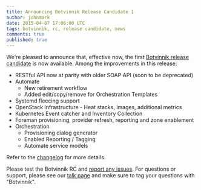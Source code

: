 ```yaml
---
title: Announcing Botvinnik Release Candidate 1
author: johnmark
date: 2015-04-07 17:06:00 UTC
tags: botvinnik, rc, release candidate, news
comments: true
published: true
---
```


We're pleased to announce that, effective now, the first [Botvinnik release candidate](/download/devel/) is now available. Among the improvements in this release:

* RESTful API now at parity with older SOAP API (soon to be deprecated)
* Automate
  * New retirement workflow
  * Added edit/copy/remove for Orchestration Templates
* Systemd fleecing support
* OpenStack Infrastructure - Heat stacks, images, additional metrics
* Kubernetes Event catcher and Inventory Collection
* Foreman provisioning, provider refresh, reporting and zone enablement
* Orchestration
  * Provisioning dialog generator
  * Enabled Reporting / Tagging
  * Automate service models
  
Refer to the [changelog](https://github.com/ManageIQ/manageiq/blob/botvinnik/CHANGELOG.md) for more details. 
  
Please test the Botvinnik RC and [report any issues](https://github.com/ManageIQ/manageiq/issues). For questions or support, please see our [talk page](http://talk.manageiq.org/) and make sure to tag your questions with "Botvinnik". 

